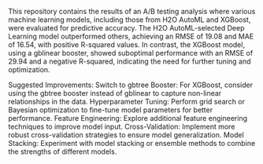 This repository contains the results of an A/B testing analysis where various machine learning models, including those from H2O AutoML and XGBoost, were evaluated for predictive accuracy. The H2O AutoML-selected Deep Learning model outperformed others, achieving an RMSE of 19.08 and MAE of 16.54, with positive R-squared values. In contrast, the XGBoost model, using a gblinear booster, showed suboptimal performance with an RMSE of 29.94 and a negative R-squared, indicating the need for further tuning and optimization.

Suggested Improvements:
Switch to gbtree Booster: For XGBoost, consider using the gbtree booster instead of gblinear to capture non-linear relationships in the data.
Hyperparameter Tuning: Perform grid search or Bayesian optimization to fine-tune model parameters for better performance.
Feature Engineering: Explore additional feature engineering techniques to improve model input.
Cross-Validation: Implement more robust cross-validation strategies to ensure model generalization.
Model Stacking: Experiment with model stacking or ensemble methods to combine the strengths of different models.
